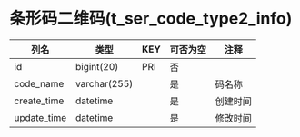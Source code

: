 # 条形码二维码(t_ser_code_type2_info)
| 列名   | 类型   | KEY  | 可否为空 | 注释   |
| ---- | ---- | ---- | ---- | ---- |
|id|bigint(20)|PRI|否||
|code_name|varchar(255)||是|码名称|
|create_time|datetime||是|创建时间|
|update_time|datetime||是|修改时间|
